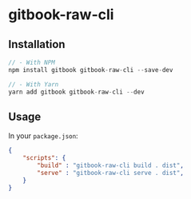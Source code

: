 # gitbook-raw-cli

## Installation

```js
// - With NPM
npm install gitbook gitbook-raw-cli --save-dev

// - With Yarn
yarn add gitbook gitbook-raw-cli --dev
```

## Usage

In your `package.json`:

```json
{
    "scripts": {
        "build" : "gitbook-raw-cli build . dist",
        "serve" : "gitbook-raw-cli serve . dist",
    }
}
```
